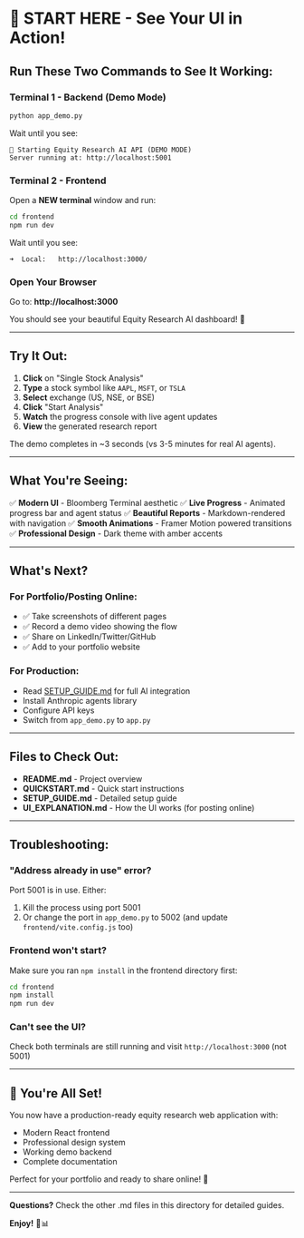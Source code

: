 # 🎉 START HERE - See Your UI in Action!

## Run These Two Commands to See It Working:

### Terminal 1 - Backend (Demo Mode)

```bash
python app_demo.py
```

Wait until you see:
```
🚀 Starting Equity Research AI API (DEMO MODE)
Server running at: http://localhost:5001
```

### Terminal 2 - Frontend

Open a **NEW terminal** window and run:

```bash
cd frontend
npm run dev
```

Wait until you see:
```
➜  Local:   http://localhost:3000/
```

### Open Your Browser

Go to: **http://localhost:3000**

You should see your beautiful Equity Research AI dashboard! 🎨

---

## Try It Out:

1. **Click** on "Single Stock Analysis"
2. **Type** a stock symbol like `AAPL`, `MSFT`, or `TSLA`
3. **Select** exchange (US, NSE, or BSE)
4. **Click** "Start Analysis"
5. **Watch** the progress console with live agent updates
6. **View** the generated research report

The demo completes in ~3 seconds (vs 3-5 minutes for real AI agents).

---

## What You're Seeing:

✅ **Modern UI** - Bloomberg Terminal aesthetic
✅ **Live Progress** - Animated progress bar and agent status
✅ **Beautiful Reports** - Markdown-rendered with navigation
✅ **Smooth Animations** - Framer Motion powered transitions
✅ **Professional Design** - Dark theme with amber accents

---

## What's Next?

### For Portfolio/Posting Online:
- ✅ Take screenshots of different pages
- ✅ Record a demo video showing the flow
- ✅ Share on LinkedIn/Twitter/GitHub
- ✅ Add to your portfolio website

### For Production:
- Read [SETUP_GUIDE.md](SETUP_GUIDE.md) for full AI integration
- Install Anthropic agents library
- Configure API keys
- Switch from `app_demo.py` to `app.py`

---

## Files to Check Out:

- **README.md** - Project overview
- **QUICKSTART.md** - Quick start instructions
- **SETUP_GUIDE.md** - Detailed setup guide
- **UI_EXPLANATION.md** - How the UI works (for posting online)

---

## Troubleshooting:

### "Address already in use" error?
Port 5001 is in use. Either:
1. Kill the process using port 5001
2. Or change the port in `app_demo.py` to 5002 (and update `frontend/vite.config.js` too)

### Frontend won't start?
Make sure you ran `npm install` in the frontend directory first:
```bash
cd frontend
npm install
npm run dev
```

### Can't see the UI?
Check both terminals are still running and visit `http://localhost:3000` (not 5001)

---

## 🚀 You're All Set!

You now have a production-ready equity research web application with:
- Modern React frontend
- Professional design system
- Working demo backend
- Complete documentation

Perfect for your portfolio and ready to share online! 🎉

---

**Questions?** Check the other .md files in this directory for detailed guides.

**Enjoy!** 🤖📊
